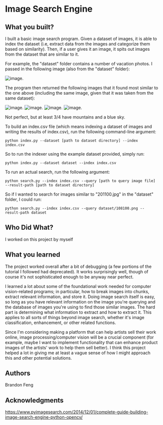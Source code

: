 # Image Search Engine


## What you built? 

I built a basic image search program. Given a dataset of images, it is able to index the dataset (i.e, extract data from the images and categorize them based on similarity). Then, if a user gives it an image, it spits out images from the dataset that are similar to it. 

For example, the "dataset" folder contains a number of vacation photos. I passed in the following image (also from the "dataset" folder): 

![image](./dataset/201100.jpg).

The program then returned the following images that it found most similar to the one above (including the same image, given that it was taken from the same dataset): 

![image](./dataset/201100.jpg).
![image](./dataset/202100.jpg).
![image](./dataset/210600.jpg).
![image](./dataset/206500.jpg).

Not perfect, but at least 3/4 have mountains and a blue sky.

To build an index.csv file (which means indexing a dataset of images and writing the results of index.csv), run the following command-line argument: 

`python index.py --dataset [path to dataset directory] --index index.csv`

So to run the indexer using the example dataset provided, simply run: 

`python index.py --dataset dataset --index index.csv`

To run an actual search, run the following argument: 

`python search.py --index index.csv --query [path to query image file] --result-path [path to dataset directory]`

So if I wanted to search for images similar to "201100.jpg" in the "dataset" folder, I could run:

`python search.py --index index.csv --query dataset/108100.png --result-path dataset`


## Who Did What?

I worked on this project by myself

## What you learned

The project worked overall after a bit of debugging (a few portions of the tutorial I followed had deprecated). It works surprisingly well, though of course it's not sophisticated enough to be anyway near perfect.

I learned a lot about some of the foundational work needed for computer vision-related programs; in particular, how to break images into chunks, extract relevant information, and store it. Doing image search itself is easy, so long as you have relevant information on the image you're querying and the database of images you're using to find those similar images. The hard part is determining what information to extract and how to extract it. This applies to all sorts of things beyond image search, whether it's image classification, enhancement, or other related functions. 

Since I'm considering making a platform that can help artists sell their work online, image processing/computer vision will be a crucial component (for example, maybe I want to implement functionality that can enhance product images of the artists' work to help them sell better). I think this project helped a lot in giving me at least a vague sense of how I might approach this and other potential solutions.

## Authors

Brandon Feng

## Acknowledgments

https://www.pyimagesearch.com/2014/12/01/complete-guide-building-image-search-engine-python-opencv/
